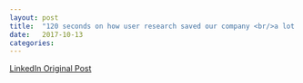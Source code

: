 ```yaml
---
layout: post
title:  "120 seconds on how user research saved our company <br/>a lot of money"
date:   2017-10-13
categories:
---
```


[LinkedIn Original Post](https://www.linkedin.com/pulse/120-seconds-how-user-research-saved-our-company-lot-money-bathla/?trackingId=ZjA%2FhfrD1iWj6M6ew1JVaQ%3D%3D&lipi=urn%3Ali%3Apage%3Ad_flagship3_company%3B%2FI3eNUMPT8q5gX8MnZL%2BuA%3D%3D&licu=urn%3Ali%3Acontrol%3Ad_flagship3_company-object)

